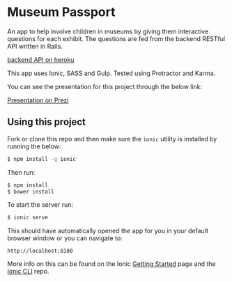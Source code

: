 # Museum Passport

An app to help involve children in museums by giving them interactive questions for each exhibit. The questions are fed from the backend RESTful API written in Rails.

[backend API on heroku](http://museum-passport-backend.herokuapp.com/museums/)    

This app uses Ionic, SASS and Gulp. Tested using Protractor and Karma.

You can see the presentation for this project through the below link:

[Presentation on Prezi](http://prezi.com/7warrfihu-z2/?utm_campaign=share&utm_medium=copy&rc=ex0share)

## Using this project

Fork or clone this repo and then make sure the `ionic` utility is installed by running the below:

```bash
$ npm install -g ionic
```

Then run:

```bash
$ npm install
$ bower install
```

To start the server run:

```bash
$ ionic serve
```

This should have automatically opened the app for you in your default browser window or you can navigate to:

```
http://localhost:8100
```

More info on this can be found on the Ionic [Getting Started](http://ionicframework.com/getting-started) page and the [Ionic CLI](https://github.com/driftyco/ionic-cli) repo.
